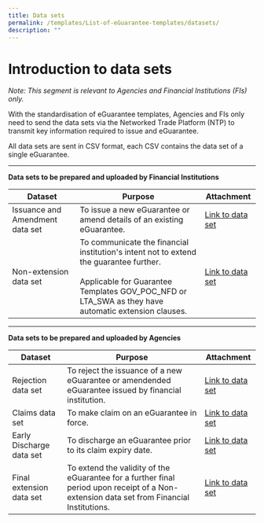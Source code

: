 ```yaml
---
title: Data sets
permalink: /templates/List-of-eGuarantee-templates/datasets/
description: ""
---
```

# Introduction to data sets
*Note: This segment is relevant to Agencies and Financial Institutions (FIs) only.*

With the standardisation of eGuarantee templates, Agencies and FIs only need to send the data sets via the Networked Trade Platform (NTP) to transmit key information required to issue and eGuarantee.

All data sets are sent in CSV format, each CSV contains the data set of a single eGuarantee.

****

**Data sets to be prepared and uploaded by Financial Institutions**


| Dataset | Purpose | Attachment |
| -------- | -------- | -------- |
| Issuance and Amendment data set     | To issue a new eGuarantee or amend details of an existing eGuarantee.     |  [Link to data set](https://go.gov.sg/issuanceamendmentdataset)   |
| Non-extension data set     | To communicate the financial institution's intent not to extend the guarantee further. <br><br>Applicable for Guarantee Templates GOV_POC_NFD or LTA_SWA as they have automatic extension clauses.    |  [Link to data set](https://go.gov.sg/nonextensiondataset)  |


****

**Data sets to be prepared and uploaded by Agencies**


| Dataset | Purpose | Attachment |
| -------- | -------- | -------- |
| Rejection data set     | To reject the issuance of a new eGuarantee or amendended eGuarantee issued by financial institution.  | [Link to data set](https://go.gov.sg/rejectiondataset)    |
| Claims data set     | To make claim on an eGuarantee in force. | [Link to data set](https://go.gov.sg/claimsdataset)    |
| Early Discharge  data set     | To discharge an eGuarantee prior to its claim expiry date. | [Link to data set](https://go.gov.sg/earlydischargedataset)     |
| Final extension  data set     | To extend the validity of the eGuarantee for a further final period upon receipt of a Non-extension data set from Financial Institutions.  | [Link to data set](https://go.gov.sg/finalextensiondataset)     |